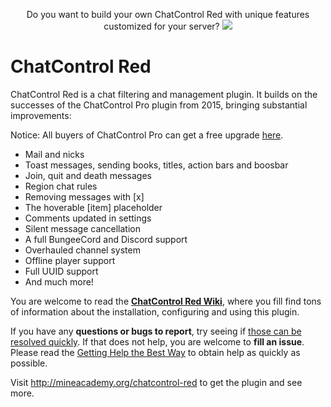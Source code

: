 <p align="center">
  Do you want to build your own ChatControl Red with unique features customized for your server?
  <a href="https://mineacademy.org/gh-join">
    <img src="https://i.imgur.com/HGc2VG3.png" />
  </a>
</p>

# ChatControl Red
ChatControl Red is a chat filtering and management plugin. It builds on the successes of the ChatControl Pro plugin from 2015, bringing substantial improvements:

Notice: All buyers of ChatControl Pro can get a free upgrade [here](http://mineacademy.org/chatcontrol-red).

* Mail and nicks
* Toast messages, sending books, titles, action bars and boosbar
* Join, quit and death messages
* Region chat rules
* Removing messages with \[x\]
* The hoverable \[item\] placeholder
* Comments updated in settings
* Silent message cancellation
* A full BungeeCord and Discord support
* Overhauled channel system
* Offline player support
* Full UUID support
* And much more!

You are welcome to read the **[ChatControl Red Wiki](https://github.com/kangarko/ChatControl-Red/wiki)**, where you fill find tons of information about the installation, configuring and using this plugin.

If you have any **questions or bugs to report**, try seeing if [those can be resolved quickly](https://github.com/kangarko/ChatControl-Red/wiki/Common-Issues). If that does not help, you are welcome to **fill an issue**. Please read the [Getting Help the Best Way](https://github.com/kangarko/ChatControl-Red/wiki/Getting-Help-The-Right-Way) to obtain help as quickly as possible.

Visit http://mineacademy.org/chatcontrol-red to get the plugin and see more.
